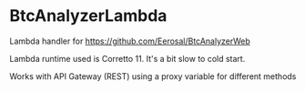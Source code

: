 # BtcAnalyzerLambda
Lambda handler for https://github.com/Eerosal/BtcAnalyzerWeb

Lambda runtime used is Corretto 11. It's a bit slow to cold start.

Works with API Gateway (REST) using a proxy variable for different methods
